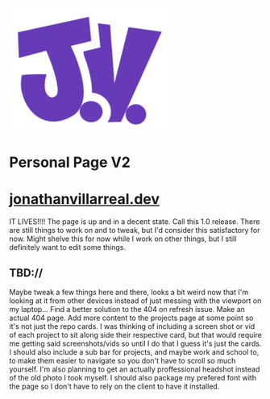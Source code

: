 <img src="./src/assets/images/JV.png" height="250" />

# Personal Page V2
# [jonathanvillarreal.dev](http://jonathanvillarreal.dev)
IT LIVES!!!! The page is up and in a decent state. Call this 1.0 release. There are still things to work on and to tweak, but I'd consider this satisfactory for now. Might shelve this for now while I work on other things, but I still definitely want to edit some things.

## TBD://
Maybe tweak a few things here and there, looks a bit weird now that I'm looking at it from other devices instead of just messing with the viewport on my laptop... Find a better solution to the 404 on refresh issue. Make an actual 404 page. Add more content to the projects page at some point so it's not just the repo cards. I was thinking of including a screen shot or vid of each project to sit along side their respective card, but that would require me getting said screenshots/vids so until I do that I guess it's just the cards. I should also include a sub bar for projects, and maybe work and school to, to make them easier to navigate so you don't have to scroll so much yourself. I'm also planning to get an actually proffessional headshot instead of the old photo I took myself. I should also package my prefered font with the page so I don't have to rely on the client to have it installed.
